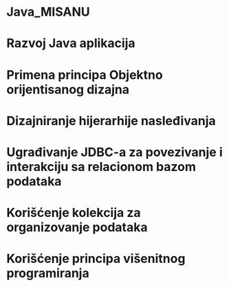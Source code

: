# Java_MISANU
# Razvoj Java aplikacija
# Primena principa Objektno orijentisanog dizajna
# Dizajniranje hijerarhije nasleđivanja
# Ugrađivanje JDBC-a za povezivanje i interakciju sa relacionom bazom podataka
# Korišćenje kolekcija za organizovanje podataka
# Korišćenje principa višenitnog programiranja
